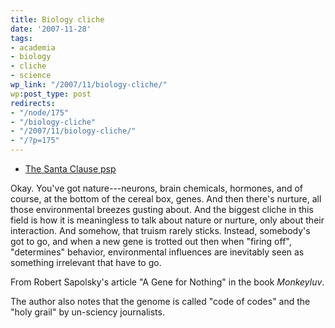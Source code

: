 ```yaml
---
title: Biology cliche
date: '2007-11-28'
tags:
- academia
- biology
- cliche
- science
wp_link: "/2007/11/biology-cliche/"
wp:post_type: post
redirects:
- "/node/175"
- "/biology-cliche"
- "/2007/11/biology-cliche/"
- "/?p=175"
---
```


>

>

- [The Santa Clause psp](http://www.iucn-tftsg.org/?the_santa_clause)

Okay. You've got nature---neurons, brain chemicals, hormones, and of course, at the bottom of the cereal box, genes. And then there's nurture, all those environmental breezes gusting about. And the biggest cliche in this field is how it is meaningless to talk about nature or nurture, only about their interaction. And somehow, that truism rarely sticks. Instead, somebody's got to go, and when a new gene is trotted out then when "firing off", "determines" behavior, environmental influences are inevitably seen as something irrelevant that have to go.

From Robert Sapolsky's article "A Gene for Nothing" in the book _Monkeyluv_.

The author also notes that the genome is called "code of codes" and the "holy grail" by un-sciency journalists.
